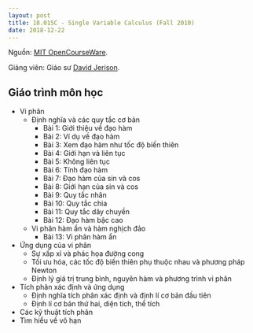 ```yaml
---
layout: post
title: 18.01SC - Single Variable Calculus (Fall 2010)
date: 2018-12-22
---
```

Nguồn: [MIT OpenCourseWare](https://ocw.mit.edu/courses/mathematics/18-01sc-single-variable-calculus-fall-2010/).

Giảng viên: Giáo sư [David Jerison](http://math.mit.edu/~jerison/).

## Giáo trình môn học
* Vi phân
  * Định nghĩa và các quy tắc cơ bản
    * Bài 1: Giới thiệu về đạo hàm
    * Bài 2: Ví dụ về đạo hàm
    * Bài 3: Xem đạo hàm như tốc độ biến thiên
    * Bài 4: Giới hạn và liên tục
    * Bài 5: Không liên tục
    * Bài 6: Tính đạo hàm
    * Bài 7: Đạo hàm của sin và cos
    * Bài 8: Giới hạn của sin và cos
    * Bài 9: Quy tắc nhân
    * Bài 10: Quy tắc chia
    * Bài 11: Quy tắc dây chuyền
    * Bài 12: Đạo hàm bậc cao
  * Vi phân hàm ẩn và hàm nghịch đảo
    * Bài 13: Vi phân hàm ẩn
* Ứng dụng của vi phân
  * Sự xấp xỉ và phác họa đường cong
  * Tối ưu hóa, các tốc độ biến thiên phụ thuộc nhau và phương pháp Newton 
  * Định lý giá trị trung bình, nguyên hàm và phương trình vi phân
* Tích phân xác định và ứng dụng
  * Định nghĩa tích phân xác định và định lí cơ bản đầu tiên
  * Định lí cơ bản thứ hai, diện tích, thể tích
* Các kỹ thuật tích phân
* Tìm hiểu về vô hạn

